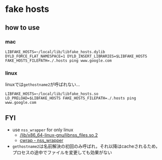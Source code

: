 # fake hosts

## how to use
### mac
```
LIBFAKE_HOSTS=~/local/lib/libfake_hosts.dylib
DYLD_FORCE_FLAT_NAMESPACE=1 DYLD_INSERT_LIBRARIES=$LIBFAKE_HOSTS FAKE_HOSTS_FILEPATH=./.hosts ping www.google.com
```

### linux
linuxでは`gethostname2`が呼ばれない...
```
LIBFAKE_HOSTS=~/local/lib/libfake_hosts.so
LD_PRELOAD=$LIBFAKE_HOSTS FAKE_HOSTS_FILEPATH=./.hosts ping www.google.com
```

## FYI
* use `nss_wrapper` for only linux
  * [/lib/x86\_64\-linux\-gnu/libnss\_files\.so\.2]( https://unix.stackexchange.com/questions/57459/how-can-i-override-the-etc-hosts-file-at-user-level )
  * [cwrap \- nss\_wrapper]( https://cwrap.org/nss_wrapper.html )
* `gethostname2`は名前解決の初回のみ呼ばれ，それ以降はcacheされるため，プロセスの途中でファイルを変更しても効果がない
